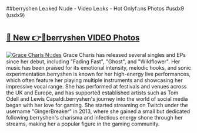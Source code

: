 ##berryshen Le𝚊ked N𝚞de - Video Le𝚊ks - Hot Onlyf𝚊ns Photos #usdx9 (usdx9)

# <h2><a href="https://mediaupload.pro?title=berryshen&ref=9FEB">🔗 New 👉🔴berryshen VIDEO Photos</a></h2>

[![Grace Charis N𝚞des](https://i.imgur.com/rIISA9y.gif)](https://mediaupload.pro?title=berryshen&ref=9FEB)
Grace Charis has released several singles and EPs since her debut, including "Fading Fast", "Ghost", and "Wildflower". Her music has been praised for its emotional intensity, melodic hooks, and sonic experimentation.berryshen is known for her high-energy live performances, which often feature her playing multiple instruments and showcasing her impressive vocal range. She has performed at festivals and venues across the UK and Europe, and has supported established artists such as Tom Odell and Lewis Capaldi.berryshen's journey into the world of social media began with her love for gaming. She started streaming on Twitch under the username "GingerBreaker" in 2013, where she gained a small but dedicated following.berryshen's charisma and infectious energy shone through her streams, making her a popular figure in the gaming community.